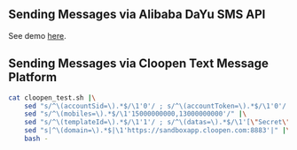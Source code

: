 
## Sending Messages via Alibaba DaYu SMS API 

See demo [here](./TEST.md#alibaba-dayu-sms-api).


## Sending Messages via Cloopen Text Message Platform 

```bash
cat cloopen_test.sh |\
    sed "s/^\(accountSid=\).*$/\1'0'/ ; s/^\(accountToken=\).*$/\1'0'/ ; s/^\(appId=\).*$/\1'0'/" |\
    sed "s/^\(mobiles=\).*$/\1'15000000000,13000000000'/" |\
    sed "s/^\(templateId=\).*$/\1'1'/ ; s/^\(datas=\).*$/\1'[\"Secret\",\"2\"]'/" |\
    sed "s|^\(domain=\).*$|\1'https://sandboxapp.cloopen.com:8883'|" |\
    bash -
```
 
